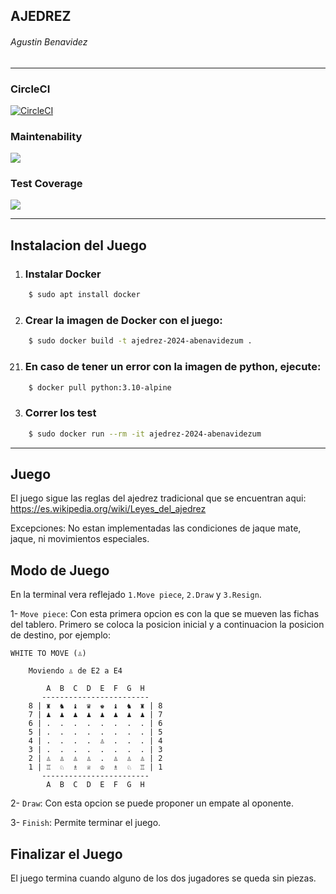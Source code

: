 ## AJEDREZ   
###### Agustin Benavidez
------------
### CircleCI
[![CircleCI](https://dl.circleci.com/status-badge/img/gh/um-computacion-tm/ajedrez-2024-abenavidezUM/tree/dev.svg?style=svg)](https://dl.circleci.com/status-badge/redirect/gh/um-computacion-tm/ajedrez-2024-abenavidezUM/tree/dev)

### Maintenability
<a href="https://codeclimate.com/github/um-computacion-tm/ajedrez-2024-abenavidezUM/maintainability"><img src="https://api.codeclimate.com/v1/badges/628e0630c53cad57ef7a/maintainability" /></a>

### Test Coverage
<a href="https://codeclimate.com/github/um-computacion-tm/ajedrez-2024-abenavidezUM/test_coverage"><img src="https://api.codeclimate.com/v1/badges/628e0630c53cad57ef7a/test_coverage" /></a>

-------------
## Instalacion del Juego

1) ### Instalar Docker  
```bash
    $ sudo apt install docker
```
2) ### Crear la imagen de Docker con el juego: 
```bash
    $ sudo docker build -t ajedrez-2024-abenavidezum . 
```
   21) ### En caso de tener un error con la imagen de python, ejecute:
```bash
    $ docker pull python:3.10-alpine 
``` 
3) ### Correr los test 
```bash
    $ sudo docker run --rm -it ajedrez-2024-abenavidezum

```
-------------
## Juego
El juego sigue las reglas del ajedrez tradicional que se encuentran aqui:
https://es.wikipedia.org/wiki/Leyes_del_ajedrez

Excepciones: No estan implementadas las condiciones de jaque mate, jaque, ni movimientos especiales.
## Modo de Juego
En la terminal vera reflejado  `1.Move piece`, `2.Draw` y `3.Resign`.
    
1- `Move piece`: 
    Con esta primera opcion es con la que se mueven las fichas del tablero. Primero se coloca la posicion inicial y a continuacion la posicion de destino, por ejemplo:
        
    WHITE TO MOVE (♙)
        
        Moviendo ♙ de E2 a E4

            A  B  C  D  E  F  G  H
           ------------------------
        8 | ♜  ♞  ♝  ♛  ♚  ♝  ♞  ♜ | 8
        7 | ♟  ♟  ♟  ♟  ♟  ♟  ♟  ♟ | 7
        6 | .  .  .  .  .  .  .  . | 6
        5 | .  .  .  .  .  .  .  . | 5
        4 | .  .  .  .  ♙  .  .  . | 4
        3 | .  .  .  .  .  .  .  . | 3
        2 | ♙  ♙  ♙  ♙  .  ♙  ♙  ♙ | 2
        1 | ♖  ♘  ♗  ♕  ♔  ♗  ♘  ♖ | 1
           ------------------------
            A  B  C  D  E  F  G  H

2- `Draw`: Con esta opcion se puede proponer un empate al oponente.

3- `Finish`: Permite terminar el juego.

## Finalizar el Juego
El juego termina cuando alguno de los dos jugadores se queda sin piezas.